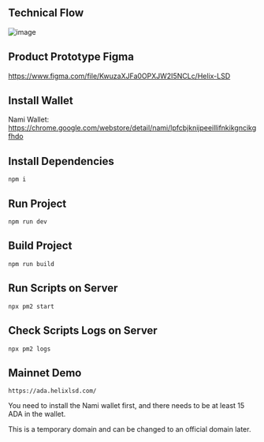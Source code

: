 ## Technical Flow

![image](https://github.com/ZKHelixlabs/helix-cardano-lsd/blob/main/Technical_Flow.jpg)

## Product Prototype Figma

https://www.figma.com/file/KwuzaXJFa0OPXJW2I5NCLc/Helix-LSD

## Install Wallet

Nami Wallet: https://chrome.google.com/webstore/detail/nami/lpfcbjknijpeeillifnkikgncikgfhdo

## Install Dependencies

```
npm i
```

## Run Project

```
npm run dev
```

## Build Project

```
npm run build
```

## Run Scripts on Server

```
npx pm2 start
```

## Check Scripts Logs on Server

```
npx pm2 logs
```

## Mainnet Demo

```
https://ada.helixlsd.com/
```
You need to install the Nami wallet first, and there needs to be at least 15 ADA in the wallet.

This is a temporary domain and can be changed to an official domain later.